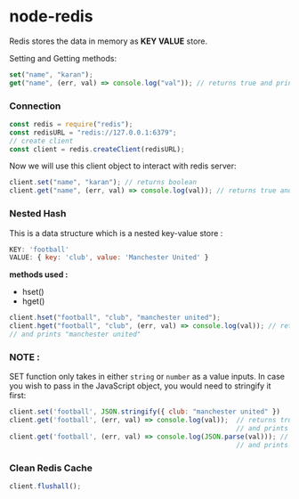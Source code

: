 # node-redis

Redis stores the data in memory as **KEY VALUE** store.

Setting and Getting methods:

```javascript
set("name", "karan");
get("name", (err, val) => console.log("val")); // returns true and prints "karan"
```

### Connection

```javascript
const redis = require("redis");
const redisURL = "redis://127.0.0.1:6379";
// create client
const client = redis.createClient(redisURL);
```

Now we will use this client object to interact with redis server:

```javascript
client.set("name", "karan"); // returns boolean
client.get("name", (err, val) => console.log(val)); // returns true and prints "karan"
```

### Nested Hash

This is a data structure which is a nested key-value store :

```javascript
KEY: 'football'
VALUE: { key: 'club', value: 'Manchester United' }
```

**methods used :**

- hset()
- hget()

```javascript
client.hset("football", "club", "manchester united");
client.hget("football", "club", (err, val) => console.log(val)); // returns true
// and prints "manchester united"
```

### NOTE :

SET function only takes in either `string` or `number` as a value inputs. In case you wish to pass in the JavaScript object, you would need to stringify it first:

```javascript
client.set('football', JSON.stringify({ club: "manchester united" })
client.get('football', (err, val) => console.log(val));  // returns true
                                                         // and prints {"club":"manchester united"}
client.get('football', (err, val) => console.log(JSON.parse(val))); // returns true
                                                         // and prints { club: 'manchester united' }
```

### Clean Redis Cache

```javascript
client.flushall();
```
